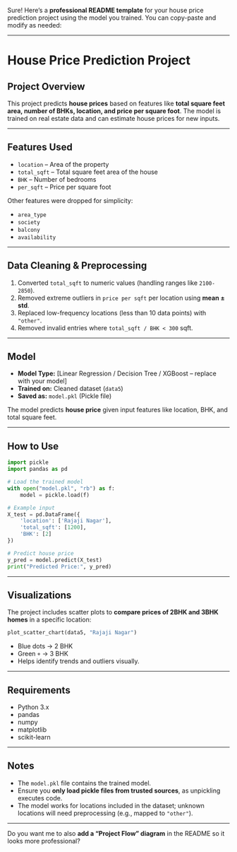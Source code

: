 Sure! Here’s a **professional README template** for your house price prediction project using the model you trained. You can copy-paste and modify as needed:

---

# House Price Prediction Project

## Project Overview

This project predicts **house prices** based on features like **total square feet area, number of BHKs, location, and price per square foot**. The model is trained on real estate data and can estimate house prices for new inputs.

---

## Features Used

* `location` – Area of the property
* `total_sqft` – Total square feet area of the house
* `BHK` – Number of bedrooms
* `per_sqft` – Price per square foot

Other features were dropped for simplicity:

* `area_type`
* `society`
* `balcony`
* `availability`

---

## Data Cleaning & Preprocessing

1. Converted `total_sqft` to numeric values (handling ranges like `2100-2850`).
2. Removed extreme outliers in `price per sqft` per location using **mean ± std**.
3. Replaced low-frequency locations (less than 10 data points) with `"other"`.
4. Removed invalid entries where `total_sqft / BHK < 300` sqft.

---

## Model

* **Model Type:** \[Linear Regression / Decision Tree / XGBoost – replace with your model]
* **Trained on:** Cleaned dataset (`data5`)
* **Saved as:** `model.pkl` (Pickle file)

The model predicts **house price** given input features like location, BHK, and total square feet.

---

## How to Use

```python
import pickle
import pandas as pd

# Load the trained model
with open("model.pkl", "rb") as f:
    model = pickle.load(f)

# Example input
X_test = pd.DataFrame({
    'location': ['Rajaji Nagar'],
    'total_sqft': [1200],
    'BHK': [2]
})

# Predict house price
y_pred = model.predict(X_test)
print("Predicted Price:", y_pred)
```

---

## Visualizations

The project includes scatter plots to **compare prices of 2BHK and 3BHK homes** in a specific location:

```python
plot_scatter_chart(data5, "Rajaji Nagar")
```

* Blue dots → 2 BHK
* Green `+` → 3 BHK
* Helps identify trends and outliers visually.

---

## Requirements

* Python 3.x
* pandas
* numpy
* matplotlib
* scikit-learn

---

## Notes

* The `model.pkl` file contains the trained model.
* Ensure you **only load pickle files from trusted sources**, as unpickling executes code.
* The model works for locations included in the dataset; unknown locations will need preprocessing (e.g., mapped to `"other"`).

---

Do you want me to also **add a “Project Flow” diagram** in the README so it looks more professional?
